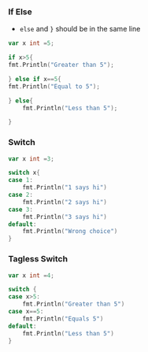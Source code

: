 
### If Else
- `else` and `}` should be in the same line

```go
var x int =5;

if x>5{
fmt.Println("Greater than 5");

} else if x==5{
fmt.Println("Equal to 5");

} else{
	fmt.Println("Less than 5");

}
```


### Switch
```go
var x int =3;

switch x{
case 1:
	fmt.Println("1 says hi")
case 2:
	fmt.Println("2 says hi")
case 3:
	fmt.Println("3 says hi")
default:
	fmt.Println("Wrong choice")
}
```


### Tagless Switch
```go
var x int =4;

switch {
case x>5:
	fmt.Println("Greater than 5")
case x==5:
	fmt.Println("Equals 5")
default:
	fmt.Println("Less than 5")
}
```
